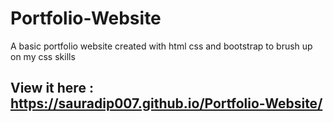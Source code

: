# Portfolio-Website
A basic portfolio website created with html css and bootstrap to brush up on my css skills

## View it here : https://sauradip007.github.io/Portfolio-Website/
